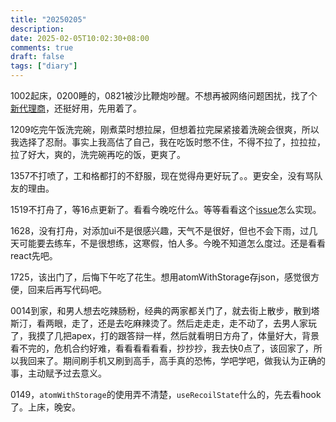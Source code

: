 ```yaml
---
title: "20250205"
description: 
date: 2025-02-05T10:02:30+08:00
comments: true
draft: false
tags: ["diary"]
---
```

1002起床，0200睡的，0821被沙比鞭炮吵醒。不想再被网络问题困扰，找了个[新代理商](https://www.riolu.me/user)，还挺好用，先用着了。

1209吃完午饭洗完碗，刚煮菜时想拉屎，但想着拉完屎紧接着洗碗会很爽，所以我选择了忍耐。事实上我高估了自己，我在吃饭时憋不住，不得不拉了，拉拉拉，拉了好大，爽的，洗完碗再吃的饭，更爽了。

1357不打喷了，工和格都打的不舒服，现在觉得舟更好玩了。。更安全，没有骂队友的理由。

1519不打舟了，等16点更新了。看看今晚吃什么。等等看看这个[issue](https://github.com/MaaAssistantArknights/maa-copilot-frontend/issues/49)怎么实现。

1628，没有打舟，对添加ui不是很感兴趣，天气不是很好，但也不会下雨，过几天可能要去练车，不是很想练，这寒假，怕人多。今晚不知道怎么度过。还是看看react先吧。

1725，该出门了，后悔下午吃了花生。想用atomWithStorage存json，感觉很方便，回来后再写代码吧。

0014到家，和男人想去吃辣肠粉，经典的两家都关门了，就去街上散步，散到塔斯汀，看两眼，走了，还是去吃麻辣烫了。然后走走走，走不动了，去男人家玩了，我摸了几把apex，打的跟答辩一样，然后就看明日方舟了，体量好大，背景看不完的，危机合约好难，看看看看看看，抄抄抄，我去快0点了，该回家了，所以我回来了。期间刷手机又刷到高手，高手真的恐怖，学吧学吧，做我认为正确的事，主动赋予过去意义。

0149，`atomWithStorage`的使用弄不清楚，`useRecoilState`什么的，先去看hook了。上床，晚安。